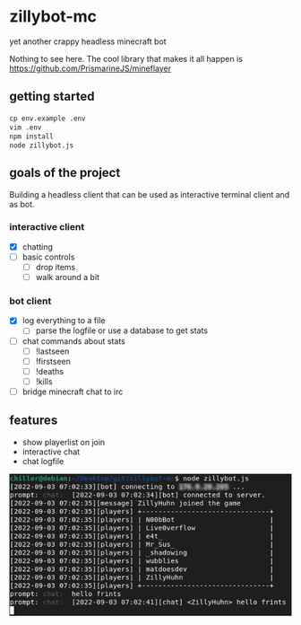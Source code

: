 # zillybot-mc

yet another crappy headless minecraft bot

Nothing to see here. The cool library that makes it all happen is https://github.com/PrismarineJS/mineflayer



## getting started

    cp env.example .env
    vim .env
    npm install
    node zillybot.js


## goals of the project

Building a headless client that can be used as interactive terminal client and as bot.

### interactive client

- [x] chatting
- [ ] basic controls
    + [ ] drop items
    + [ ] walk around a bit

### bot client

- [x] log everything to a file
    + [ ] parse the logfile or use a database to get stats
- [ ] chat commands about stats
    + [ ] !lastseen
    + [ ] !firstseen
    + [ ] !deaths
    + [ ] !kills
- [ ] bridge minecraft chat to irc

## features

- show playerlist on join
- interactive chat
- chat logfile

![chat](img/chat.png)
